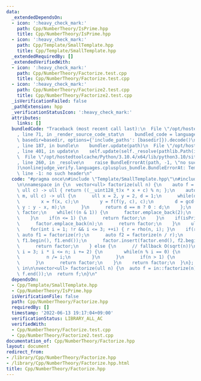 ```yaml
---
data:
  _extendedDependsOn:
  - icon: ':heavy_check_mark:'
    path: Cpp/NumberTheory/IsPrime.hpp
    title: Cpp/NumberTheory/IsPrime.hpp
  - icon: ':heavy_check_mark:'
    path: Cpp/Template/SmallTemplate.hpp
    title: Cpp/Template/SmallTemplate.hpp
  _extendedRequiredBy: []
  _extendedVerifiedWith:
  - icon: ':heavy_check_mark:'
    path: Cpp/NumberTheory/Factorize.test.cpp
    title: Cpp/NumberTheory/Factorize.test.cpp
  - icon: ':heavy_check_mark:'
    path: Cpp/NumberTheory/Factorize2.test.cpp
    title: Cpp/NumberTheory/Factorize2.test.cpp
  _isVerificationFailed: false
  _pathExtension: hpp
  _verificationStatusIcon: ':heavy_check_mark:'
  attributes:
    links: []
  bundledCode: "Traceback (most recent call last):\n  File \"/opt/hostedtoolcache/Python/3.10.4/x64/lib/python3.10/site-packages/onlinejudge_verify/documentation/build.py\"\
    , line 71, in _render_source_code_stat\n    bundled_code = language.bundle(stat.path,\
    \ basedir=basedir, options={'include_paths': [basedir]}).decode()\n  File \"/opt/hostedtoolcache/Python/3.10.4/x64/lib/python3.10/site-packages/onlinejudge_verify/languages/cplusplus.py\"\
    , line 187, in bundle\n    bundler.update(path)\n  File \"/opt/hostedtoolcache/Python/3.10.4/x64/lib/python3.10/site-packages/onlinejudge_verify/languages/cplusplus_bundle.py\"\
    , line 401, in update\n    self.update(self._resolve(pathlib.Path(included), included_from=path))\n\
    \  File \"/opt/hostedtoolcache/Python/3.10.4/x64/lib/python3.10/site-packages/onlinejudge_verify/languages/cplusplus_bundle.py\"\
    , line 260, in _resolve\n    raise BundleErrorAt(path, -1, \"no such header\"\
    )\nonlinejudge_verify.languages.cplusplus_bundle.BundleErrorAt: Template/SmallTemplate.hpp:\
    \ line -1: no such header\n"
  code: "#pragma once\n#include \"Template/SmallTemplate.hpp\"\n#include \"NumberTheory/IsPrime.hpp\"\
    \n\nnamespace in {\n  vector<ull> factorize(ull n) {\n    auto f = [n](ull x,\
    \ ull c) -> ull { return ((__uint128_t)x * x + c) % n; };\n    auto rho = [f](ull\
    \ m, ull c) -> ull {\n      ull x = 2, y = 2, d = 1;\n      while(d == 1) {\n\
    \        x = f(x, c);\n        y = f(f(y, c), c);\n        d = gcd(x > y ? x -\
    \ y : y - x, m);\n      }\n      return d == m ? 0 : d;\n    };\n    vector<ull>\
    \ factor;\n    while(!(n & 1)) {\n      factor.emplace_back(2);\n      n >>= 1;\n\
    \    }\n    if(n <= 1) {\n      return factor;\n    }\n    if(isPrime(n)) {\n\
    \      factor.emplace_back(n);\n      return factor;\n    }\n    ull r = 0;\n\
    \    for(int i = 1; !r && i <= 3; ++i) { r = rho(n, i); }\n    if(r) {\n     \
    \ auto f1 = factorize(r);\n      auto f2 = factorize(n / r);\n      factor.insert(factor.end(),\
    \ f1.begin(), f1.end());\n      factor.insert(factor.end(), f2.begin(), f2.end());\n\
    \      return factor;\n    } else {\n      // fallback O(sqrt(n))\n      for(ull\
    \ i = 3; i * i <= n; i += 2) {\n        while(n % i == 0) {\n          factor.emplace_back(i);\n\
    \          n /= i;\n        }\n      }\n      if(n > 1) {\n        factor.emplace_back(n);\n\
    \      }\n      return factor;\n    }\n    return factor;\n  }\n}; // namespace\
    \ in\n\nvector<ull> factorize(ull n) {\n  auto f = in::factorize(n);\n  sort(f.begin(),\
    \ f.end());\n  return f;\n}\n"
  dependsOn:
  - Cpp/Template/SmallTemplate.hpp
  - Cpp/NumberTheory/IsPrime.hpp
  isVerificationFile: false
  path: Cpp/NumberTheory/Factorize.hpp
  requiredBy: []
  timestamp: '2022-06-13 19:17:04+09:00'
  verificationStatus: LIBRARY_ALL_AC
  verifiedWith:
  - Cpp/NumberTheory/Factorize.test.cpp
  - Cpp/NumberTheory/Factorize2.test.cpp
documentation_of: Cpp/NumberTheory/Factorize.hpp
layout: document
redirect_from:
- /library/Cpp/NumberTheory/Factorize.hpp
- /library/Cpp/NumberTheory/Factorize.hpp.html
title: Cpp/NumberTheory/Factorize.hpp
---
```

